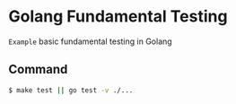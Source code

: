 # Golang Fundamental Testing

`Example` basic fundamental testing in Golang

## Command

```sh
$ make test || go test -v ./...
```
